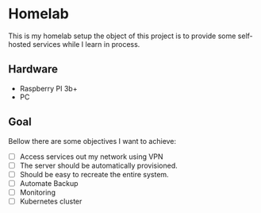 # Homelab

This is my homelab setup the object of this project is to provide
some self-hosted services while I learn in process.

## Hardware

- Raspberry PI 3b+
- PC

## Goal

Bellow there are some objectives I want to achieve:

- [ ] Access services out my network using VPN
- [ ] The server should be automatically provisioned.
- [ ] Should be easy to recreate the entire system.
- [ ] Automate Backup
- [ ] Monitoring
- [ ] Kubernetes cluster
